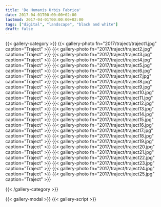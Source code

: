 ```yaml
---
title: 'De Humanis Urbis Fabrica'
date: 2017-04-01T00:00:00+02:00
lastmod: 2017-04-01T00:00:00+02:00
tags: ["digital", "landscape", "black and white"]
draft: false
---
```

{{< gallery-category >}}
    {{< gallery-photo fn="2017/traject/traject1.jpg" caption="Traject" >}}
    {{< gallery-photo fn="2017/traject/traject2.jpg" caption="Traject" >}}
    {{< gallery-photo fn="2017/traject/traject3.jpg" caption="Traject" >}}
    {{< gallery-photo fn="2017/traject/traject4.jpg" caption="Traject" >}}
    {{< gallery-photo fn="2017/traject/traject5.jpg" caption="Traject" >}}
    {{< gallery-photo fn="2017/traject/traject6.jpg" caption="Traject" >}}
    {{< gallery-photo fn="2017/traject/traject7.jpg" caption="Traject" >}}
    {{< gallery-photo fn="2017/traject/traject8.jpg" caption="Traject" >}}
    {{< gallery-photo fn="2017/traject/traject9.jpg" caption="Traject" >}}
    {{< gallery-photo fn="2017/traject/traject10.jpg" caption="Traject" >}}
    {{< gallery-photo fn="2017/traject/traject11.jpg" caption="Traject" >}}
    {{< gallery-photo fn="2017/traject/traject12.jpg" caption="Traject" >}}
    {{< gallery-photo fn="2017/traject/traject13.jpg" caption="Traject" >}}
    {{< gallery-photo fn="2017/traject/traject14.jpg" caption="Traject" >}}
    {{< gallery-photo fn="2017/traject/traject15.jpg" caption="Traject" >}}
    {{< gallery-photo fn="2017/traject/traject16.jpg" caption="Traject" >}}
    {{< gallery-photo fn="2017/traject/traject17.jpg" caption="Traject" >}}
    {{< gallery-photo fn="2017/traject/traject18.jpg" caption="Traject" >}}
    {{< gallery-photo fn="2017/traject/traject19.jpg" caption="Traject" >}}
    {{< gallery-photo fn="2017/traject/traject20.jpg" caption="Traject" >}}
    {{< gallery-photo fn="2017/traject/traject21.jpg" caption="Traject" >}}
    {{< gallery-photo fn="2017/traject/traject22.jpg" caption="Traject" >}}
    {{< gallery-photo fn="2017/traject/traject23.jpg" caption="Traject" >}}
    {{< gallery-photo fn="2017/traject/traject24.jpg" caption="Traject" >}}
    {{< gallery-photo fn="2017/traject/traject25.jpg" caption="Traject" >}}
    
{{< /gallery-category >}}

{{< gallery-modal >}}
{{< gallery-script >}}
